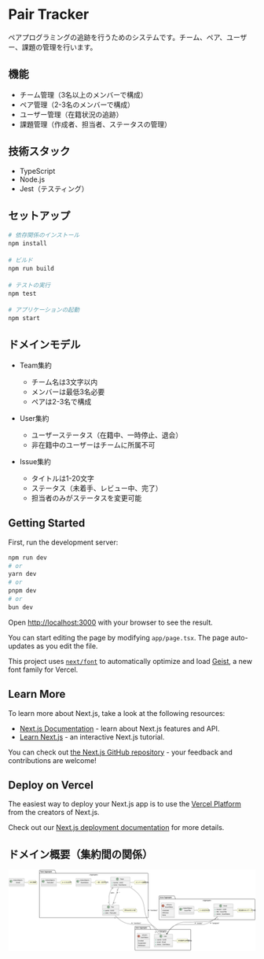 # Pair Tracker

ペアプログラミングの追跡を行うためのシステムです。チーム、ペア、ユーザー、課題の管理を行います。

## 機能

- チーム管理（3名以上のメンバーで構成）
- ペア管理（2-3名のメンバーで構成）
- ユーザー管理（在籍状況の追跡）
- 課題管理（作成者、担当者、ステータスの管理）

## 技術スタック

- TypeScript
- Node.js
- Jest（テスティング）

## セットアップ

```bash
# 依存関係のインストール
npm install

# ビルド
npm run build

# テストの実行
npm test

# アプリケーションの起動
npm start
```

## ドメインモデル

- Team集約
  - チーム名は3文字以内
  - メンバーは最低3名必要
  - ペアは2-3名で構成

- User集約
  - ユーザーステータス（在籍中、一時停止、退会）
  - 非在籍中のユーザーはチームに所属不可

- Issue集約
  - タイトルは1-20文字
  - ステータス（未着手、レビュー中、完了）
  - 担当者のみがステータスを変更可能

## Getting Started

First, run the development server:

```bash
npm run dev
# or
yarn dev
# or
pnpm dev
# or
bun dev
```

Open [http://localhost:3000](http://localhost:3000) with your browser to see the result.

You can start editing the page by modifying `app/page.tsx`. The page auto-updates as you edit the file.

This project uses [`next/font`](https://nextjs.org/docs/app/building-your-application/optimizing/fonts) to automatically optimize and load [Geist](https://vercel.com/font), a new font family for Vercel.

## Learn More

To learn more about Next.js, take a look at the following resources:

- [Next.js Documentation](https://nextjs.org/docs) - learn about Next.js features and API.
- [Learn Next.js](https://nextjs.org/learn) - an interactive Next.js tutorial.

You can check out [the Next.js GitHub repository](https://github.com/vercel/next.js) - your feedback and contributions are welcome!

## Deploy on Vercel

The easiest way to deploy your Next.js app is to use the [Vercel Platform](https://vercel.com/new?utm_medium=default-template&filter=next.js&utm_source=create-next-app&utm_campaign=create-next-app-readme) from the creators of Next.js.

Check out our [Next.js deployment documentation](https://nextjs.org/docs/app/building-your-application/deploying) for more details.

## ドメイン概要（集約間の関係）

![Domain Overview](docs/domain/DomainOverview.svg)